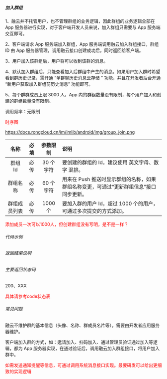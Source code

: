 ##### 加入群组

1、融云并不托管用户，也不管理群组的业务逻辑，因此群组的业务逻辑全部在 App 服务器进行实现，对于客户端开发人员来说，加入群组只需要与 App 服务端交互即可。

2、客户端请求 App 服务端加入群组，App 服务端调用融云加入群组接口，群组 ID 由 App 服务器管理，调用融云接口创建成功后，同时返回给客户端。

3、用户加入该群组后，用户将可以收到该群的消息。

4、默认加入群组后，只能查看加入后群组中产生的消息。如果用户加入群时希望看到群历史记录，需开通 “单群聊历史消息云存储 ” 功能，并且在开发者后台开通 “新用户获取加入群组前历史消息” 功能即可。

5、每个群群成员上限 3000 人，App 内的群组数量没有限制，每个用户加入和创建的群组数量没有限制。

调用频率：无限制

<span style="color:red;">时序图</span>

https://docs.rongcloud.cn/im/imlib/android/img/group_join.png


|名称|必填|参数限制|说明|
| :---------:| :---------:|:---------:| :-------|
|群组 Id|必传|30 个字符|要创建的群组的 Id，建议使用 英文字母、数字 混排。|
|群组名称|必传|60 个字符|用来在 Push 推送时显示群组的名称，如果群组名称变更，可通过“更新群组信息”接口同步更新。|
|群组成员列表|必传|1000 个|要加入群的用户 Id，超过 1000 个的用户，可通过多次提交的方式添加。|

<span style="color:red;">添加成员一次可以1000人，但创建群组没有写明，是不是一样？</span>

###### 代码示例

###### 返回结果说明

###### 主要返回状态码

200、XXX

<span style="color:red;">具体请参考code状态表</span>

###### 常见问题
融云不维护群的基本信息（头像、名称、群成员名片等），需要由开发者应用服务器维护。

客户端加入群的方式，如：邀请加入、扫码加入、通过管理员验证通过加入等逻辑，都为 App 服务器实现，在通过验证后，调用融云加入群组接口，将用户加入群中。

<span style="color:red;">如需发送通知提醒等信息，可通过调用系统消息接口实现。最要研发可以给出更细致的实现逻辑</span>
